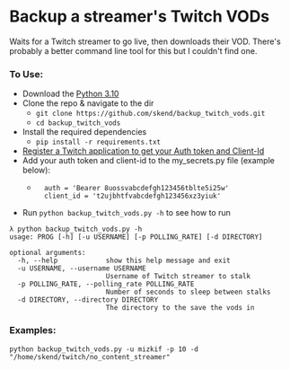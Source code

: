 # Backup a streamer's Twitch VODs

Waits for a Twitch streamer to go live, then downloads their VOD. There's probably a better command line tool for this but I couldn't find one.

### To Use:

- Download the [Python 3.10](https://www.python.org/downloads/)
- Clone the repo & navigate to the dir
    - `git clone https://github.com/skend/backup_twitch_vods.git`
    - `cd backup_twitch_vods`
- Install the required dependencies
    - `pip install -r requirements.txt`
- [Register a Twitch application to get your Auth token and Client-Id](https://dev.twitch.tv/docs/authentication#registration)
- Add your auth token and client-id to the my_secrets.py file (example below):
    - ```
        auth = 'Bearer 8uossvabcdefgh123456tblte5i25w'
        client_id = 't2ujbhtfvabcdefgh123456xz3yiuk'
        ```
- Run `python backup_twitch_vods.py -h` to see how to run


```
λ python backup_twitch_vods.py -h
usage: PROG [-h] [-u USERNAME] [-p POLLING_RATE] [-d DIRECTORY]

optional arguments:
  -h, --help            show this help message and exit
  -u USERNAME, --username USERNAME
                        Username of Twitch streamer to stalk
  -p POLLING_RATE, --polling_rate POLLING_RATE
                        Number of seconds to sleep between stalks
  -d DIRECTORY, --directory DIRECTORY
                        The directory to the save the vods in
```


### Examples:

`python backup_twitch_vods.py -u mizkif -p 10 -d "/home/skend/twitch/no_content_streamer"`